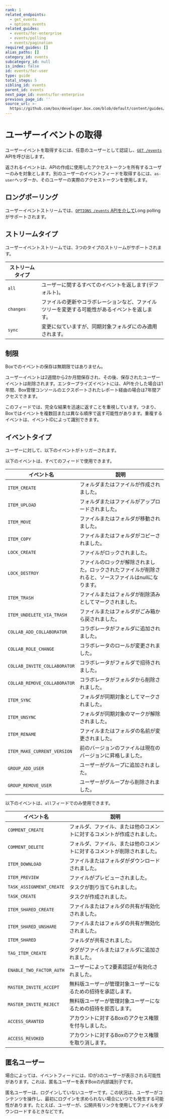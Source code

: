 ```yaml
---
rank: 1
related_endpoints:
  - get_events
  - options_events
related_guides:
  - events/for-enterprise
  - events/polling
  - events/pagination
required_guides: []
alias_paths: []
category_id: events
subcategory_id: null
is_index: false
id: events/for-user
type: guide
total_steps: 5
sibling_id: events
parent_id: events
next_page_id: events/for-enterprise
previous_page_id: ''
source_url: >-
  https://github.com/box/developer.box.com/blob/default/content/guides/events/for-user.md
---
```

# ユーザーイベントの取得

ユーザーイベントを取得するには、任意のユーザーとして認証し、[`GET /events`](e://get_events) APIを呼び出します。

<Samples id="get_events">

</Samples>

<Message>

返されるイベントは、APIの作成に使用したアクセストークンを所有するユーザーのみを対象とします。別のユーザーのイベントフィードを取得するには、`as-user`ヘッダーか、そのユーザーの実際のアクセストークンを使用します。

</Message>

## ロングポーリング

ユーザーイベントストリームでは、[`OPTIONS /events` APIを介して][longpoll]Long pollingがサポートされます。

## ストリームタイプ

ユーザーイベントストリームでは、3つのタイプのストリームがサポートされます。

<!-- markdownlint-disable line-length -->

| ストリームタイプ  |                                                 |
| --------- | ----------------------------------------------- |
| `all`     | ユーザーに関するすべてのイベントを返します(デフォルト)。                   |
| `changes` | ファイルの更新やコラボレーションなど、ファイルツリーを変更する可能性があるイベントを返します。 |
| `sync`    | 変更に似ていますが、同期対象フォルダにのみ適用されます。                    |

<!-- markdownlint-enable line-length -->

## 制限

Boxでのイベントの保存は無期限ではありません。

ユーザーイベントは2週間から2か月間保存され、その後、保存されたユーザーイベントは削除されます。エンタープライズイベントには、APIを介した場合は1年間、Box管理コンソールのエクスポートされたレポート経由の場合は7年間アクセスできます。

このフィードでは、完全な結果を迅速に返すことを重視しています。つまり、Boxではイベントを複数回または異なる順序で返す可能性があります。重複するイベントは、イベントIDによって識別できます。

## イベントタイプ

ユーザーに対して、以下のイベントがトリガーされます。

<!-- markdownlint-disable line-length -->

以下のイベントは、すべてのフィードで使用できます。

| イベント名                        | 説明                                                    |
| ---------------------------- | ----------------------------------------------------- |
| `ITEM_CREATE`                | フォルダまたはファイルが作成されました。                                  |
| `ITEM_UPLOAD`                | フォルダまたはファイルがアップロードされました。                              |
| `ITEM_MOVE`                  | ファイルまたはフォルダが移動されました。                                  |
| `ITEM_COPY`                  | ファイルまたはフォルダがコピーされました。                                 |
| `LOCK_CREATE`                | ファイルがロックされました。                                        |
| `LOCK_DESTROY`               | ファイルのロックが解除されました。ロックされたファイルが削除されると、ソースファイルはnullになります。 |
| `ITEM_TRASH`                 | ファイルまたはフォルダが削除済みとしてマークされました。                          |
| `ITEM_UNDELETE_VIA_TRASH`    | ファイルまたはフォルダがごみ箱から戻されました。                              |
| `COLLAB_ADD_COLLABORATOR`    | コラボレータがフォルダに追加されました。                                  |
| `COLLAB_ROLE_CHANGE`         | コラボレータのロールが変更されました。                                   |
| `COLLAB_INVITE_COLLABORATOR` | コラボレータがフォルダで招待されました。                                  |
| `COLLAB_REMOVE_COLLABORATOR` | コラボレータがフォルダから削除されました。                                 |
| `ITEM_SYNC`                  | フォルダが同期対象としてマークされました。                                 |
| `ITEM_UNSYNC`                | フォルダが同期対象のマークが解除されました。                                |
| `ITEM_RENAME`                | ファイルまたはフォルダの名前が変更されました。                               |
| `ITEM_MAKE_CURRENT_VERSION`  | 前のバージョンのファイルは現在のバージョンに昇格しました。                         |
| `GROUP_ADD_USER`             | ユーザーがグループに追加されました。                                    |
| `GROUP_REMOVE_USER`          | ユーザーがグループから削除されました。                                   |

以下のイベントは、`all`フィードでのみ使用できます。

| イベント名                    | 説明                                   |
| ------------------------ | ------------------------------------ |
| `COMMENT_CREATE`         | フォルダ、ファイル、または他のコメントに対するコメントが作成されました。 |
| `COMMENT_DELETE`         | フォルダ、ファイル、または他のコメントに対するコメントが削除されました。 |
| `ITEM_DOWNLOAD`          | ファイルまたはフォルダがダウンロードされました。             |
| `ITEM_PREVIEW`           | ファイルがプレビューされました。                     |
| `TASK_ASSIGNMENT_CREATE` | タスクが割り当てられました。                       |
| `TASK_CREATE`            | タスクが作成されました。                         |
| `ITEM_SHARED_CREATE`     | ファイルまたはフォルダの共有が有効化されました。             |
| `ITEM_SHARED_UNSHARE`    | ファイルまたはフォルダの共有が無効化されました。             |
| `ITEM_SHARED`            | フォルダが共有されました。                        |
| `TAG_ITEM_CREATE`        | タグがファイルまたはフォルダに追加されました。              |
| `ENABLE_TWO_FACTOR_AUTH` | ユーザーによって2要素認証が有効化されました。              |
| `MASTER_INVITE_ACCEPT`   | 無料版ユーザーが管理対象ユーザーになるための招待を承認します。      |
| `MASTER_INVITE_REJECT`   | 無料版ユーザーが管理対象ユーザーになるための招待を拒否します。      |
| `ACCESS_GRANTED`         | アカウントに対するBoxのアクセス権限を付与しました。          |
| `ACCESS_REVOKED`         | アカウントに対するBoxのアクセス権限を取り消します。          |

<!-- markdownlint-enable line-length -->

## 匿名ユーザー

場合によっては、イベントフィードには、IDが`2`のユーザーが表示される可能性があります。これは、匿名ユーザーを表すBoxの内部識別子です。

匿名ユーザーは、ログインしていないユーザーです。この状況は、ユーザーがコンテンツを操作し、最初にログインを求められない場合にいつでも発生する可能性があります。たとえば、ユーザーが、公開共有リンクを使用してファイルをダウンロードするときなどです。

[longpoll]: g://events/polling
